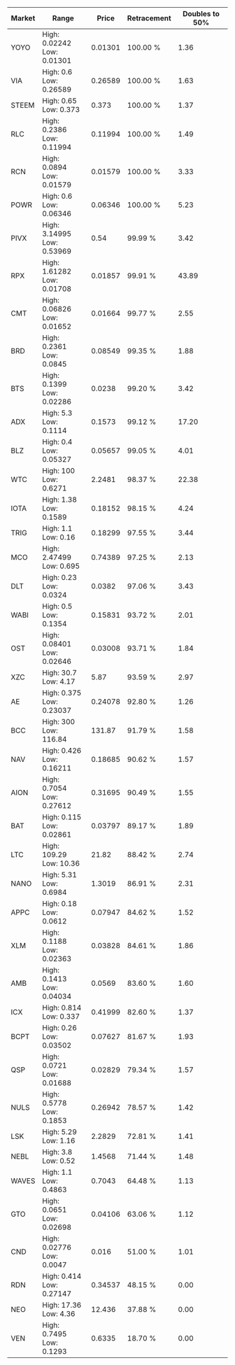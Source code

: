 | Market | Range | Price| Retracement | Doubles to 50% |
| --- | --- | --- | --- | --- |
| YOYO | High: 0.02242<br />Low: 0.01301 | 0.01301 | 100.00 % | 1.36 |
| VIA | High: 0.6<br />Low: 0.26589 | 0.26589 | 100.00 % | 1.63 |
| STEEM | High: 0.65<br />Low: 0.373 | 0.373 | 100.00 % | 1.37 |
| RLC | High: 0.2386<br />Low: 0.11994 | 0.11994 | 100.00 % | 1.49 |
| RCN | High: 0.0894<br />Low: 0.01579 | 0.01579 | 100.00 % | 3.33 |
| POWR | High: 0.6<br />Low: 0.06346 | 0.06346 | 100.00 % | 5.23 |
| PIVX | High: 3.14995<br />Low: 0.53969 | 0.54 | 99.99 % | 3.42 |
| RPX | High: 1.61282<br />Low: 0.01708 | 0.01857 | 99.91 % | 43.89 |
| CMT | High: 0.06826<br />Low: 0.01652 | 0.01664 | 99.77 % | 2.55 |
| BRD | High: 0.2361<br />Low: 0.0845 | 0.08549 | 99.35 % | 1.88 |
| BTS | High: 0.1399<br />Low: 0.02286 | 0.0238 | 99.20 % | 3.42 |
| ADX | High: 5.3<br />Low: 0.1114 | 0.1573 | 99.12 % | 17.20 |
| BLZ | High: 0.4<br />Low: 0.05327 | 0.05657 | 99.05 % | 4.01 |
| WTC | High: 100<br />Low: 0.6271 | 2.2481 | 98.37 % | 22.38 |
| IOTA | High: 1.38<br />Low: 0.1589 | 0.18152 | 98.15 % | 4.24 |
| TRIG | High: 1.1<br />Low: 0.16 | 0.18299 | 97.55 % | 3.44 |
| MCO | High: 2.47499<br />Low: 0.695 | 0.74389 | 97.25 % | 2.13 |
| DLT | High: 0.23<br />Low: 0.0324 | 0.0382 | 97.06 % | 3.43 |
| WABI | High: 0.5<br />Low: 0.1354 | 0.15831 | 93.72 % | 2.01 |
| OST | High: 0.08401<br />Low: 0.02646 | 0.03008 | 93.71 % | 1.84 |
| XZC | High: 30.7<br />Low: 4.17 | 5.87 | 93.59 % | 2.97 |
| AE | High: 0.375<br />Low: 0.23037 | 0.24078 | 92.80 % | 1.26 |
| BCC | High: 300<br />Low: 116.84 | 131.87 | 91.79 % | 1.58 |
| NAV | High: 0.426<br />Low: 0.16211 | 0.18685 | 90.62 % | 1.57 |
| AION | High: 0.7054<br />Low: 0.27612 | 0.31695 | 90.49 % | 1.55 |
| BAT | High: 0.115<br />Low: 0.02861 | 0.03797 | 89.17 % | 1.89 |
| LTC | High: 109.29<br />Low: 10.36 | 21.82 | 88.42 % | 2.74 |
| NANO | High: 5.31<br />Low: 0.6984 | 1.3019 | 86.91 % | 2.31 |
| APPC | High: 0.18<br />Low: 0.0612 | 0.07947 | 84.62 % | 1.52 |
| XLM | High: 0.1188<br />Low: 0.02363 | 0.03828 | 84.61 % | 1.86 |
| AMB | High: 0.1413<br />Low: 0.04034 | 0.0569 | 83.60 % | 1.60 |
| ICX | High: 0.814<br />Low: 0.337 | 0.41999 | 82.60 % | 1.37 |
| BCPT | High: 0.26<br />Low: 0.03502 | 0.07627 | 81.67 % | 1.93 |
| QSP | High: 0.0721<br />Low: 0.01688 | 0.02829 | 79.34 % | 1.57 |
| NULS | High: 0.5778<br />Low: 0.1853 | 0.26942 | 78.57 % | 1.42 |
| LSK | High: 5.29<br />Low: 1.16 | 2.2829 | 72.81 % | 1.41 |
| NEBL | High: 3.8<br />Low: 0.52 | 1.4568 | 71.44 % | 1.48 |
| WAVES | High: 1.1<br />Low: 0.4863 | 0.7043 | 64.48 % | 1.13 |
| GTO | High: 0.0651<br />Low: 0.02698 | 0.04106 | 63.06 % | 1.12 |
| CND | High: 0.02776<br />Low: 0.0047 | 0.016 | 51.00 % | 1.01 |
| RDN | High: 0.414<br />Low: 0.27147 | 0.34537 | 48.15 % | 0.00 |
| NEO | High: 17.36<br />Low: 4.36 | 12.436 | 37.88 % | 0.00 |
| VEN | High: 0.7495<br />Low: 0.1293 | 0.6335 | 18.70 % | 0.00 |

